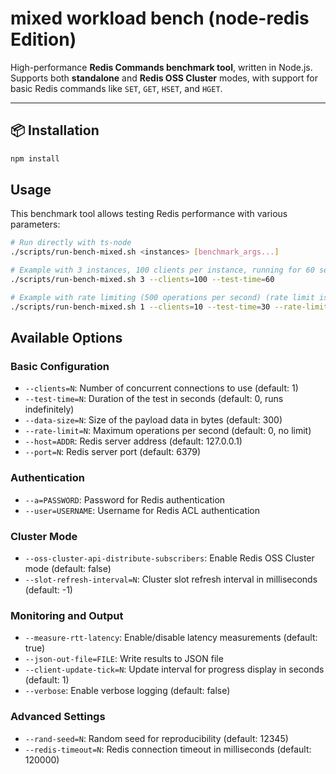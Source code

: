 # mixed workload bench (node-redis Edition)

High-performance **Redis Commands benchmark tool**, written in Node.js.  
Supports both **standalone** and **Redis OSS Cluster** modes, with support for basic Redis commands like `SET`, `GET`, `HSET`, and `HGET`.

--- 

## 📦 Installation

```bash
npm install
```

## Usage

This benchmark tool allows testing Redis performance with various parameters:

```bash
# Run directly with ts-node
./scripts/run-bench-mixed.sh <instances> [benchmark_args...]

# Example with 3 instances, 100 clients per instance, running for 60 seconds
./scripts/run-bench-mixed.sh 3 --clients=100 --test-time=60

# Example with rate limiting (500 operations per second) (rate limit is per instance)
./scripts/run-bench-mixed.sh 1 --clients=10 --test-time=30 --rate-limit=500
```

## Available Options

### Basic Configuration
- `--clients=N`: Number of concurrent connections to use (default: 1)
- `--test-time=N`: Duration of the test in seconds (default: 0, runs indefinitely)
- `--data-size=N`: Size of the payload data in bytes (default: 300)
- `--rate-limit=N`: Maximum operations per second (default: 0, no limit)
- `--host=ADDR`: Redis server address (default: 127.0.0.1)
- `--port=N`: Redis server port (default: 6379)

### Authentication
- `--a=PASSWORD`: Password for Redis authentication
- `--user=USERNAME`: Username for Redis ACL authentication

### Cluster Mode
- `--oss-cluster-api-distribute-subscribers`: Enable Redis OSS Cluster mode (default: false)
- `--slot-refresh-interval=N`: Cluster slot refresh interval in milliseconds (default: -1)

### Monitoring and Output
- `--measure-rtt-latency`: Enable/disable latency measurements (default: true)
- `--json-out-file=FILE`: Write results to JSON file
- `--client-update-tick=N`: Update interval for progress display in seconds (default: 1)
- `--verbose`: Enable verbose logging (default: false)

### Advanced Settings
- `--rand-seed=N`: Random seed for reproducibility (default: 12345)
- `--redis-timeout=N`: Redis connection timeout in milliseconds (default: 120000)
